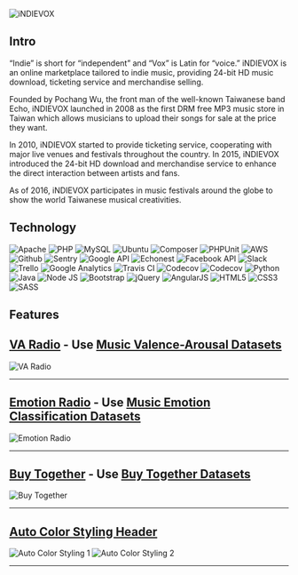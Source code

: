 ![iNDIEVOX](https://raw.githubusercontent.com/indievox-inc/iNDIEVOX-Web-Profile/master/image/logo.png)

## Intro

“Indie” is short for “independent” and “Vox” is Latin for “voice.” iNDIEVOX is an online marketplace tailored to indie music, providing 24-bit HD music download, ticketing service and merchandise selling.

Founded by Pochang Wu, the front man of the well-known Taiwanese band Echo, iNDIEVOX launched in 2008 as the first DRM free MP3 music store in Taiwan which allows musicians to upload their songs for sale at the price they want.

In 2010, iNDIEVOX started to provide ticketing service, cooperating with major live venues and festivals throughout the country. In 2015, iNDIEVOX introduced the 24-bit HD download and merchandise service to enhance the direct interaction between artists and fans.

As of 2016, iNDIEVOX participates in music festivals around the globe to show the world Taiwanese musical creativities.

## Technology

![Apache](https://raw.githubusercontent.com/indievox-inc/iNDIEVOX-Web-Profile/master/image/apache-logo.jpg)
![PHP](https://raw.githubusercontent.com/indievox-inc/iNDIEVOX-Web-Profile/master/image/php-logo.png)
![MySQL](https://raw.githubusercontent.com/indievox-inc/iNDIEVOX-Web-Profile/master/image/mysql-logo.png)
![Ubuntu](https://raw.githubusercontent.com/indievox-inc/iNDIEVOX-Web-Profile/master/image/ubuntu-logo.png?1)
![Composer](https://raw.githubusercontent.com/indievox-inc/iNDIEVOX-Web-Profile/master/image/composer-logo.jpg?1)
![PHPUnit](https://raw.githubusercontent.com/indievox-inc/iNDIEVOX-Web-Profile/master/image/phpunit-logo.jpg)
![AWS](https://raw.githubusercontent.com/indievox-inc/iNDIEVOX-Web-Profile/master/image/aws-logo.png)
![Github](https://raw.githubusercontent.com/indievox-inc/iNDIEVOX-Web-Profile/master/image/github-logo.jpg)
![Sentry](https://raw.githubusercontent.com/indievox-inc/iNDIEVOX-Web-Profile/master/image/sentry-logo.png)
![Google API](https://raw.githubusercontent.com/indievox-inc/iNDIEVOX-Web-Profile/master/image/google-api-logo.png)
![Echonest](https://raw.githubusercontent.com/indievox-inc/iNDIEVOX-Web-Profile/master/image/echonest-logo.png?2)
![Facebook API](https://raw.githubusercontent.com/indievox-inc/iNDIEVOX-Web-Profile/master/image/facebook-developers-logo.png?1)
![Slack](https://raw.githubusercontent.com/indievox-inc/iNDIEVOX-Web-Profile/master/image/slack-logo.jpg)
![Trello](https://raw.githubusercontent.com/indievox-inc/iNDIEVOX-Web-Profile/master/image/trello-logo.png)
![Google Analytics](https://raw.githubusercontent.com/indievox-inc/iNDIEVOX-Web-Profile/master/image/google-analytics-logo.png)
![Travis CI](https://raw.githubusercontent.com/indievox-inc/iNDIEVOX-Web-Profile/master/image/travis-logo.png?2)
![Codecov](https://raw.githubusercontent.com/indievox-inc/iNDIEVOX-Web-Profile/master/image/codecov-logo.png?1)
![Codecov](https://raw.githubusercontent.com/indievox-inc/iNDIEVOX-Web-Profile/master/image/codacy-logo.png)
![Python](https://raw.githubusercontent.com/indievox-inc/iNDIEVOX-Web-Profile/master/image/python-logo.png)
![Java](https://raw.githubusercontent.com/indievox-inc/iNDIEVOX-Web-Profile/master/image/Java-logo.png)
![Node JS](https://raw.githubusercontent.com/indievox-inc/iNDIEVOX-Web-Profile/master/image/nodejs-logo.png)
![Bootstrap](https://raw.githubusercontent.com/indievox-inc/iNDIEVOX-Web-Profile/master/image/bootstrap-logo.png)
![jQuery](https://raw.githubusercontent.com/indievox-inc/iNDIEVOX-Web-Profile/master/image/jquery-logo.jpg)
![AngularJS](https://raw.githubusercontent.com/indievox-inc/iNDIEVOX-Web-Profile/master/image/angularjs-logo.png)
![HTML5](https://raw.githubusercontent.com/indievox-inc/iNDIEVOX-Web-Profile/master/image/html5-logo.png)
![CSS3](https://raw.githubusercontent.com/indievox-inc/iNDIEVOX-Web-Profile/master/image/css3-logo.png)
![SASS](https://raw.githubusercontent.com/indievox-inc/iNDIEVOX-Web-Profile/master/image/sass-logo.png?1)

## Features

## [VA Radio](https://www.indievox.com/radio/va) - Use [Music Valence-Arousal Datasets](https://github.com/indievox-inc/iNDIEVOX-Dataset)

![VA Radio](https://raw.githubusercontent.com/indievox-inc/iNDIEVOX-Dataset/master/image/va_radio_demo.png)

---

## [Emotion Radio](https://www.indievox.com/radio/emotion/relax) - Use [Music Emotion Classification Datasets](https://github.com/indievox-inc/iNDIEVOX-Dataset)

![Emotion Radio](https://raw.githubusercontent.com/indievox-inc/iNDIEVOX-Dataset/master/image/emotion_radio_demo.png)

---

## [Buy Together](https://www.indievox.com/disc/10586) - Use [Buy Together Datasets](https://github.com/indievox-inc/iNDIEVOX-Dataset)

![Buy Together](https://raw.githubusercontent.com/indievox-inc/iNDIEVOX-Dataset/master/image/buy_together_demo.png)

---

## [Auto Color Styling Header](https://www.indievox.com)

![Auto Color Styling 1](https://raw.githubusercontent.com/indievox-inc/iNDIEVOX-Dataset/master/image/auto_color_styling_demo1.png)
![Auto Color Styling 2](https://raw.githubusercontent.com/indievox-inc/iNDIEVOX-Dataset/master/image/auto_color_styling_demo2.png)

---
